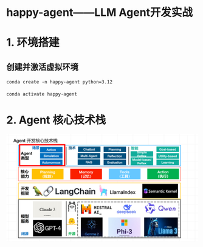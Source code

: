 # happy-agent——LLM Agent开发实战
# 1. 环境搭建

## 创建并激活虚拟环境

```shell
conda create -n happy-agent python=3.12

conda activate happy-agent
```


# 2. Agent 核心技术栈
![](docs/Agent核心技术栈.png)

